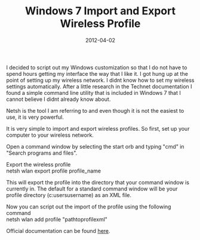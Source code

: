 ﻿---
layout: post
title: Windows 7 Import and Export Wireless Profile
date: 2012-04-02
categories: None
---

I decided to script out my Windows customization so that I do not have to spend hours getting my interface the way that I like it.  I got hung up at the point of setting up my wireless network.  I didnt know how to set my wireless settings automatically.  After a little research in the Technet documentation I found a simple command line utility that is included in Windows 7 that I cannot believe I didnt already know about.  

Netsh is the tool I am referring to and even though it is not the easiest to use, it is very powerful.  

It is very simple to import and export wireless profiles.  So first, set up your computer to your wireless network.  

Open a command window by selecting the start orb and typing "cmd" in "Search programs and files".  

Export the wireless profile  
netsh wlan export profile profile_name  


This will export the profile into the directory that your command window is currently in.  The default for a standard command window will be your profile directory (c:usersusername) as an XML file.  

Now you can script out the import of the profile using the following command  
netsh wlan add profile "pathtoprofilexml"  


Official documentation can be found <a href="http://technet.microsoft.com/en-us/library/cc754516(v=ws.10).aspx" target="_blank">here</a>.
